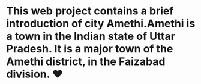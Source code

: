 # This web project contains a brief introduction of city Amethi.Amethi is a town in the Indian state of Uttar Pradesh. It is a major town of the Amethi district, in the Faizabad division. :heart: